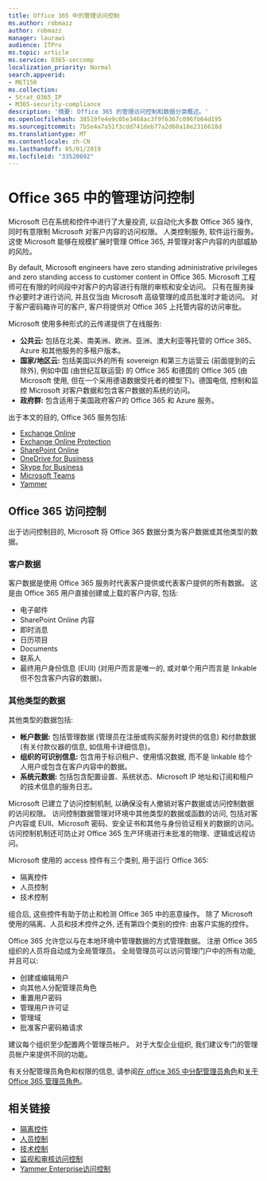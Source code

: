 ```yaml
---
title: Office 365 中的管理访问控制
ms.author: robmazz
author: robmazz
manager: laurawi
audience: ITPro
ms.topic: article
ms.service: O365-seccomp
localization_priority: Normal
search.appverid:
- MET150
ms.collection:
- Strat_O365_IP
- M365-security-compliance
description: '摘要: Office 365 的管理访问控制和数据分类概述。'
ms.openlocfilehash: 38519fe4e9c05e3468ac3f9f6367c096fb64d195
ms.sourcegitcommit: 7b5e4a7a51f3cdd741deb77a2d60a18e2316618d
ms.translationtype: MT
ms.contentlocale: zh-CN
ms.lasthandoff: 05/01/2019
ms.locfileid: "33520692"
---
```

# <a name="administrative-access-controls-in-office-365"></a>Office 365 中的管理访问控制 

Microsoft 已在系统和控件中进行了大量投资, 以自动化大多数 Office 365 操作, 同时有意限制 Microsoft 对客户内容的访问权限。 人类控制服务, 软件运行服务。 这使 Microsoft 能够在规模扩展时管理 Office 365, 并管理对客户内容的内部威胁的风险。

By default, Microsoft engineers have zero standing administrative privileges and zero standing access to customer content in Office 365. Microsoft 工程师可在有限的时间段中对客户的内容进行有限的审核和安全访问。 只有在服务操作必要时才进行访问, 并且仅当由 Microsoft 高级管理的成员批准时才能访问。 对于客户密码箱许可的客户, 客户将提供对 Office 365 上托管内容的访问审批。

Microsoft 使用多种形式的云传递提供了在线服务:

- **公共云:** 包括在北美、南美洲、欧洲、亚洲、澳大利亚等托管的 Office 365、Azure 和其他服务的多租户版本。
- **国家/地区云:** 包括美国以外的所有 sovereign 和第三方运营云 (前面提到的云除外), 例如中国 (由世纪互联运营) 的 Office 365 和德国的 Office 365 (由 Microsoft 使用, 但在一个采用德语数据受托者的模型下)。德国电信, 控制和监控 Microsoft 对客户数据和包含客户数据的系统的访问。
- **政府群:** 包含适用于美国政府客户的 Office 365 和 Azure 服务。

出于本文的目的, Office 365 服务包括:

- [Exchange Online](https://docs.microsoft.com/Exchange/exchange-online)
- [Exchange Online Protection](https://docs.microsoft.com/Office365/SecurityCompliance/eop/exchange-online-protection-overview)
- [SharePoint Online](https://docs.microsoft.com/sharepoint/sharepoint-online)
- [OneDrive for Business](https://docs.microsoft.com/OneDrive/onedrive)
- [Skype for Business](https://docs.microsoft.com/SkypeForBusiness/skype-for-business-online)
- [Microsoft Teams](https://docs.microsoft.com/MicrosoftTeams/Teams-overview)
- [Yammer](https://docs.microsoft.com/yammer/yammer-landing-page)

## <a name="office-365-access-controls"></a>Office 365 访问控制

出于访问控制目的, Microsoft 将 Office 365 数据分类为客户数据或其他类型的数据。

### <a name="customer-data"></a>客户数据

客户数据是使用 Office 365 服务时代表客户提供或代表客户提供的所有数据。 这是由 Office 365 用户直接创建或上载的客户内容, 包括:

- 电子邮件
- SharePoint Online 内容
- 即时消息
- 日历项目
- Documents
- 联系人
- 最终用户身份信息 (EUII) (对用户而言是唯一的, 或对单个用户而言是 linkable 但不包含客户内容的数据)。

### <a name="other-types-of-data"></a>其他类型的数据

其他类型的数据包括:

- **帐户数据:** 包括管理数据 (管理员在注册或购买服务时提供的信息) 和付款数据 (有关付款仪器的信息, 如信用卡详细信息)。
- **组织的可识别信息:** 包含用于标识租户、使用情况数据, 而不是 linkable 给个人用户或包含在客户内容中的数据。
- **系统元数据:** 包括包含配置设置、系统状态、Microsoft IP 地址和订阅和租户的技术信息的服务日志。

Microsoft 已建立了访问控制机制, 以确保没有人撤销对客户数据或访问控制数据的访问权限。 访问控制数据管理对环境中其他类型的数据或函数的访问, 包括对客户内容或 EUII、Microsoft 密码、安全证书和其他与身份验证相关的数据的访问。 访问控制机制还可防止对 Office 365 生产环境进行未批准的物理、逻辑或远程访问。

Microsoft 使用的 access 控件有三个类别, 用于运行 Office 365:

- 隔离控件
- 人员控制
- 技术控制

组合后, 这些控件有助于防止和检测 Office 365 中的恶意操作。 除了 Microsoft 使用的隔离、人员和技术控件之外, 还有第四个类别的控件: 由客户实施的控件。

Office 365 允许您以与在本地环境中管理数据的方式管理数据。 注册 Office 365 组织的人员将自动成为全局管理员。 全局管理员可以访问管理门户中的所有功能, 并且可以:

- 创建或编辑用户
- 向其他人分配管理员角色
- 重置用户密码
- 管理用户许可证
- 管理域
- 批准客户密码箱请求

建议每个组织至少配置两个管理员帐户。 对于大型企业组织, 我们建议专门的管理员帐户来提供不同的功能。

有关分配管理员角色和权限的信息, 请参阅[在 office 365 中分配管理员角色](https://support.office.com/article/Assigning-admin-roles-in-Office-365-eac4d046-1afd-4f1a-85fc-8219c79e1504)和[关于 Office 365 管理员角色](https://support.office.com/article/Permissions-in-Office-365-DA585EEA-F576-4F55-A1E0-87090B6AAA9D)。

## <a name="related-links"></a>相关链接

- [隔离控件](office-365-isolation-controls.md)
- [人员控制](office-365-personnel-controls.md)
- [技术控制](office-365-technology-controls.md)
- [监视和审核访问控制](office-365-monitoring-and-auditing-access-controls.md)
- [Yammer Enterprise访问控制](office-365-yammer-enterprise-access-controls.md)